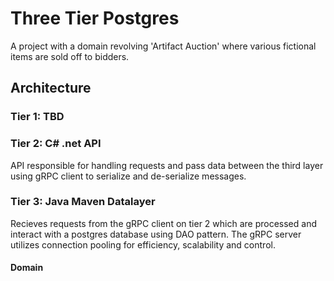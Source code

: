 # Three Tier Postgres

A project with a domain revolving 'Artifact Auction' where various fictional items are sold off to bidders.



## Architecture

### Tier 1: TBD

### Tier 2: C# .net API

API responsible for handling requests and pass data between the third layer using gRPC client to serialize and de-serialize messages.

### Tier 3: Java Maven Datalayer

Recieves requests from the gRPC client on tier 2 which are processed and interact with a postgres database using DAO pattern.
The gRPC server utilizes connection pooling for efficiency, scalability and control.

#### Domain

